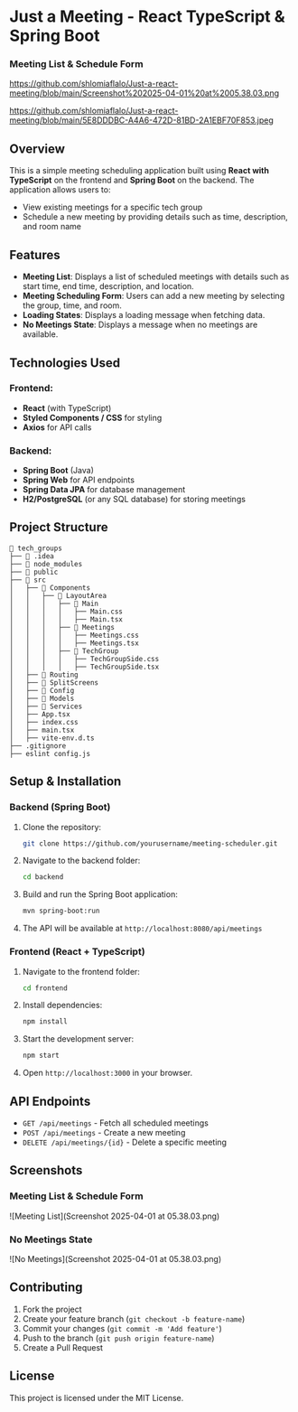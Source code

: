 # Just a Meeting - React TypeScript & Spring Boot

### Meeting List & Schedule Form
https://github.com/shlomiaflalo/Just-a-react-meeting/blob/main/Screenshot%202025-04-01%20at%2005.38.03.png

https://github.com/shlomiaflalo/Just-a-react-meeting/blob/main/5E8DDDBC-A4A6-472D-81BD-2A1EBF70F853.jpeg


## Overview
This is a simple meeting scheduling application built using **React with TypeScript** on the frontend and **Spring Boot** on the backend. The application allows users to:

- View existing meetings for a specific tech group
- Schedule a new meeting by providing details such as time, description, and room name

## Features
- **Meeting List**: Displays a list of scheduled meetings with details such as start time, end time, description, and location.
- **Meeting Scheduling Form**: Users can add a new meeting by selecting the group, time, and room.
- **Loading States**: Displays a loading message when fetching data.
- **No Meetings State**: Displays a message when no meetings are available.

## Technologies Used
### Frontend:
- **React** (with TypeScript)
- **Styled Components / CSS** for styling
- **Axios** for API calls

### Backend:
- **Spring Boot** (Java)
- **Spring Web** for API endpoints
- **Spring Data JPA** for database management
- **H2/PostgreSQL** (or any SQL database) for storing meetings

## Project Structure
```
📂 tech_groups
├── 📂 .idea
├── 📂 node_modules
├── 📂 public
├── 📂 src
│   ├── 📂 Components
│   │   ├── 📂 LayoutArea
│   │   │   ├── 📂 Main
│   │   │   │   ├── Main.css
│   │   │   │   ├── Main.tsx
│   │   │   ├── 📂 Meetings
│   │   │   │   ├── Meetings.css
│   │   │   │   ├── Meetings.tsx
│   │   │   ├── 📂 TechGroup
│   │   │   │   ├── TechGroupSide.css
│   │   │   │   ├── TechGroupSide.tsx
│   ├── 📂 Routing
│   ├── 📂 SplitScreens
│   ├── 📂 Config
│   ├── 📂 Models
│   ├── 📂 Services
│   ├── App.tsx
│   ├── index.css
│   ├── main.tsx
│   ├── vite-env.d.ts
├── .gitignore
├── eslint config.js
```

## Setup & Installation
### Backend (Spring Boot)
1. Clone the repository:
   ```bash
   git clone https://github.com/yourusername/meeting-scheduler.git
   ```
2. Navigate to the backend folder:
   ```bash
   cd backend
   ```
3. Build and run the Spring Boot application:
   ```bash
   mvn spring-boot:run
   ```
4. The API will be available at `http://localhost:8080/api/meetings`

### Frontend (React + TypeScript)
1. Navigate to the frontend folder:
   ```bash
   cd frontend
   ```
2. Install dependencies:
   ```bash
   npm install
   ```
3. Start the development server:
   ```bash
   npm start
   ```
4. Open `http://localhost:3000` in your browser.

## API Endpoints
- `GET /api/meetings` - Fetch all scheduled meetings
- `POST /api/meetings` - Create a new meeting
- `DELETE /api/meetings/{id}` - Delete a specific meeting

## Screenshots
### Meeting List & Schedule Form
![Meeting List](Screenshot 2025-04-01 at 05.38.03.png)

### No Meetings State
![No Meetings](Screenshot 2025-04-01 at 05.38.03.png)

## Contributing
1. Fork the project
2. Create your feature branch (`git checkout -b feature-name`)
3. Commit your changes (`git commit -m 'Add feature'`)
4. Push to the branch (`git push origin feature-name`)
5. Create a Pull Request

## License
This project is licensed under the MIT License.
